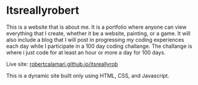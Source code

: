 # Itsreallyrobert
This is a website that is about me. It is a portfolio where anyone can view everything that I create, whether it be a website, painting, or a game. It will also include a blog that I will post in progressing my coding experiences each day while I participate in a 100 day coding challange. The challange is where i just code for at least an hour or more a day for 100 days.

Live site: <a href='https://robertcalamari.github.io/itsreallyrob'>robertcalamari.github.io/itsreallyrob</a>

This is a dynamic site built only using HTML, CSS, and Javascript. 
